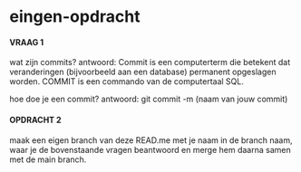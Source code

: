 # eingen-opdracht

#### VRAAG 1
wat zijn commits?
  antwoord: Commit is een computerterm die betekent dat veranderingen (bijvoorbeeld aan een 		database) permanent opgeslagen worden. COMMIT is een commando van de computertaal SQL.

hoe doe je een commit?
  antwoord: git commit -m (naam van jouw commit)

#### OPDRACHT 2
maak een eigen branch van deze READ.me met je naam in de branch naam, waar je de bovenstaande vragen beantwoord en merge hem daarna samen met de main branch.
